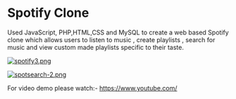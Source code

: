# Spotify Clone

Used JavaScript, PHP,HTML,CSS and MySQL  to create a web based Spotify clone which allows users to listen to music , create playlists , search for music and view custom made playlists specific to their taste.

[![spotify3.png](https://i.postimg.cc/SN9hBG5Q/spotify3.png)](https://postimg.cc/F7h8c0Nw)


[![spotsearch-2.png](https://i.postimg.cc/gJ49HYDy/spotsearch-2.png)](https://postimg.cc/62719xFT) 
 
For video demo please watch:- https://www.youtube.com/
